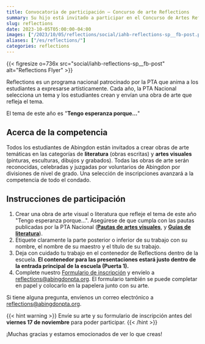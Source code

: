 ```yaml
--- 
title: Convocatoria de participación — Concurso de arte Reflections
summary: Su hijo está invitado a participar en el Concurso de Artes Reflections este otoño.
slug: reflections
date: 2023-10-05T05:00:00-04:00
images: ["/2023/10/05/reflections/social/iahb-reflections-sp__fb-post.png"]
aliases: ["/es/reflections/"]
categories: reflections
---
```


{{< figresize o=736x src="social/iahb-reflections-sp__fb-post" alt="Reflections Flyer" >}}

Reflections es un programa nacional patrocinado por la PTA que anima a los estudiantes a expresarse artísticamente. Cada año, la PTA Nacional selecciona un tema y los estudiantes crean y envían una obra de arte que refleja el tema.

El tema de este año es "**Tengo esperanza porque...**"

## Acerca de la competencia

Todos los estudiantes de Abingdon están invitados a crear obras de arte temáticas en las categorías de **literatura** (obras escritas) y **artes visuales** (pinturas, esculturas, dibujos y grabados). Todas las obras de arte serán reconocidas, celebradas y juzgadas por voluntarios de Abingdon por divisiones de nivel de grado. Una selección de inscripciones avanzará a la competencia de todo el condado.

## Instrucciones de participación

1. Crear una obra de arte visual o literatura que refleje el tema de este año "Tengo esperanza porque...". Asegúrese de que cumpla con las pautas publicadas por la PTA Nacional ([**Pautas de artes visuales**](<guidelines/Visual Arts - Spanish.pdf>), y [**Guías de literatura**](<guidelines/Literature - Spanish.pdf>)).
1. Etiquete claramente la parte posterior o inferior de su trabajo con su nombre, el nombre de su maestro y el título de su trabajo.
1. Deja con cuidado tu trabajo en el contenedor de Reflections dentro de la escuela. **El contenedor para las presentaciones estará justo dentro de la entrada principal de la escuela (Puerta 1).**
1. Complete nuestro [Formulario de inscripción](forms/fillable-form_local-leader---es.pdf) y envíelo a reflections@abingdonpta.org. El formulario también se puede completar en papel y colocarlo en la papelera junto con su arte.

Si tiene alguna pregunta, envíenos un correo electrónico a reflections@abingdonpta.org.

{{< hint warning >}}
Envíe su arte y su formulario de inscripción antes del **viernes 17 de noviembre** para poder participar.
{{< /hint >}}

¡Muchas gracias y estamos emocionados de ver lo que creas!